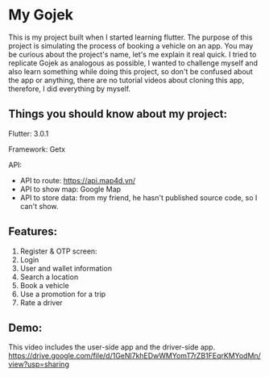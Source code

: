 # My Gojek

This is my project built when I started learning flutter. The purpose of this project is simulating the process of booking a vehicle on an app. You may be curious about the project's name, let's me explain it real quick.
I tried to replicate Gojek as analogous as possible, I wanted to challenge myself and also learn something while doing this project, so don't be confused about the app or anything, there are no tutorial videos about cloning this app, therefore, I did everything by myself.

## Things you should know about my project:
Flutter: 3.0.1

Framework: Getx

API:
- API to route: https://api.map4d.vn/
- API to show map: Google Map
- API to store data: from my friend, he hasn't published source code, so I can't show.

## Features:
1. Register & OTP screen:
2. Login
3. User and wallet information
4. Search a location
5. Book a vehicle
6. Use a promotion for a trip
6. Rate a driver

## Demo:
This video includes the user-side app and the driver-side app.
https://drive.google.com/file/d/1GeNl7khEDwWMYomT7rZB1FEqrKMYodMn/view?usp=sharing

